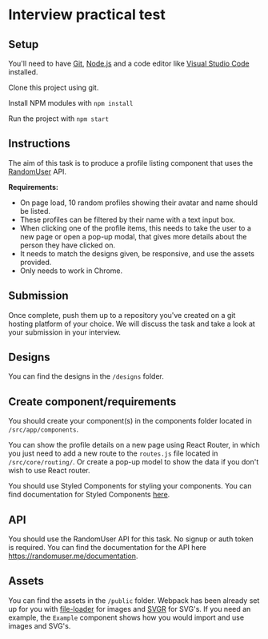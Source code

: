 # Interview practical test

## Setup

You'll need to have [Git](https://git-scm.com/), [Node.js](https://nodejs.org/en/) and a code editor like [Visual Studio Code](https://code.visualstudio.com/) installed.

Clone this project using git.

Install NPM modules with `npm install`

Run the project with `npm start`

## Instructions

The aim of this task is to produce a profile listing component that uses the [RandomUser](https://randomuser.me/) API.

**Requirements:**

- On page load, 10 random profiles showing their avatar and name should be listed.
- These profiles can be filtered by their name with a text input box.
- When clicking one of the profile items, this needs to take the user to a new page or open a pop-up modal, that gives more details about the person they have clicked on.
- It needs to match the designs given, be responsive, and use the assets provided.
- Only needs to work in Chrome.

## Submission

Once complete, push them up to a repository you've created on a git hosting platform of your choice. We will discuss the task and take a look at your submission in your interview.

## Designs

You can find the designs in the `/designs` folder.

## Create component/requirements

You should create your component(s) in the components folder located in `/src/app/components`.

You can show the profile details on a new page using React Router, in which you just need to add a new route to the `routes.js` file located in `/src/core/routing/`. Or create a pop-up model to show the data if you don't wish to use React router.

You should use Styled Components for styling your components. You can find documentation for Styled Components [here]( https://styled-components.com/).

## API

You should use the RandomUser API for this task. No signup or auth token is required. You can find the documentation for the API here https://randomuser.me/documentation.

## Assets

You can find the assets in the `/public` folder. Webpack has been already set up for you with [file-loader](https://webpack.js.org/loaders/file-loader/) for images and [SVGR](https://github.com/gregberge/svgr) for SVG's. If you need an example, the `Example` component shows how you would import and use images and SVG's. 